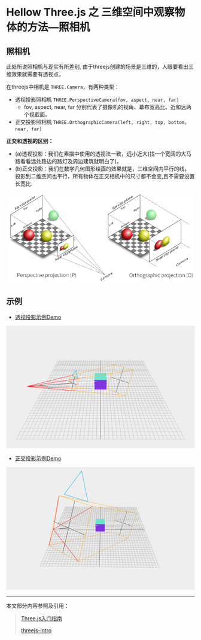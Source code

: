 # Hellow Three.js 之 三维空间中观察物体的方法—照相机

## 照相机

此处所说照相机与现实有所差别, 由于threejs创建的场景是三维的，人眼要看出三维效果就需要有透视点。

在threejs中相机是 `THREE.Camera`，有两种类型：

- 透视投影照相机 `THREE.PerspectiveCamera(fov, aspect, near, far)`
    - fov, aspect, near, far 分别代表了摄像机的视角、幕布宽高比、近和远两个视截面。
- 正交投影照相机 `THREE.OrthographicCamera(left, right, top, bottom, near, far)`



**正交和透视的区别：**

- (a)透视投影：我们在素描中使用的透视法一致，远小近大(找一个宽阔的大马路看看远处路边的路灯及周边建筑就明白了)。
- (b)正交投影：我们在数学几何图形绘画的效果就是，三维空间内平行的线，投影到二维空间也平行，所有物体在正交相机中的尺寸都不会变,且不需要设置长宽比.

![正交和透视](./images/camera-ab2.png)


## 示例

- [透视投影示例Demo](../demo/hello-threejs/hello-PerspectiveCamera.html)

![perspectiveCamera](./images/perspectiveCamera.png)

- [正交投影示例Demo](../demo/hello-threejs/hello-OrthographicCamera.html)

![orthographicCamera](./images/orthographicCamera.png)



------

本文部分内容参照及引用：

> [Three.js入门指南](http://www.ituring.com.cn/book/1272)
>
> [threejs-intro](http://davidscottlyons.com/threejs-intro/)
